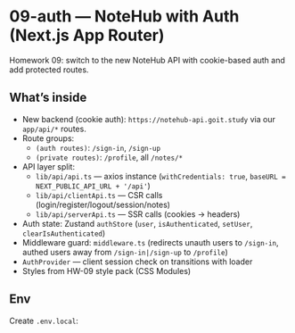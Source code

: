 # 09-auth — NoteHub with Auth (Next.js App Router)

Homework 09: switch to the new NoteHub API with cookie-based auth and add protected routes.

## What’s inside
- New backend (cookie auth): `https://notehub-api.goit.study` via our `app/api/*` routes.
- Route groups:
  - `(auth routes)`: `/sign-in`, `/sign-up`
  - `(private routes)`: `/profile`, all `/notes/*`
- API layer split:
  - `lib/api/api.ts` — axios instance (`withCredentials: true`, `baseURL = NEXT_PUBLIC_API_URL + '/api'`)
  - `lib/api/clientApi.ts` — CSR calls (login/register/logout/session/notes)
  - `lib/api/serverApi.ts` — SSR calls (cookies → headers)
- Auth state: Zustand `authStore` (`user`, `isAuthenticated`, `setUser`, `clearIsAuthenticated`)
- Middleware guard: `middleware.ts` (redirects unauth users to `/sign-in`, authed users away from `/sign-in|/sign-up` to `/profile`)
- `AuthProvider` — client session check on transitions with loader
- Styles from HW-09 style pack (CSS Modules)

## Env
Create `.env.local`:
